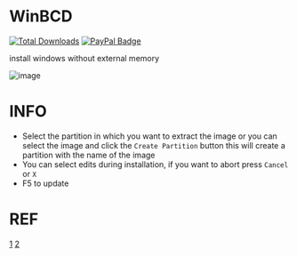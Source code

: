 # WinBCD
[![Total Downloads](https://img.shields.io/github/downloads/LuSlower/WinBCD/total.svg)](https://github.com/LuSlower/WinBCD/releases) [![PayPal Badge](https://img.shields.io/badge/PayPal-003087?logo=paypal&logoColor=fff&style=flat)](https://paypal.me/eldontweaks) 

install windows without external memory

![image](https://github.com/user-attachments/assets/1d65fda0-53ff-4390-920e-ee8677334afd)

# INFO

- Select the partition in which you want to extract the image or you can select the image and click the `Create Partition` button this will create a partition with the name of the image
- You can select edits during installation, if you want to abort press `Cancel` or `X`
- F5 to update
  
# REF
[1](https://github.com/iidanL/InstallWindowsWithoutUSB)
[2](https://github.com/he3als/windows-no-usb)


